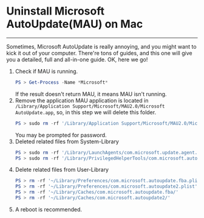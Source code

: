 # Uninstall Microsoft AutoUpdate(MAU) on Mac
***
Sometimes, Microsoft AutoUpdate is really annoying, and you might want to kick it out of your computer. There're tons of guides, and this one will give you a detailed, full and all-in-one guide. OK, here we go!  
1. Check if MAU is running.  
   ```powershell
   PS > Get-Process -Name *Microsoft*
   ```
   If the result doesn't return MAU, it means MAU isn't running.
2. Remove the application
   MAU application is located in `/Library/Application Support/Microsoft/MAU2.0/Microsoft AutoUpdate.app`, so, in this step we will delete this folder.
   ```powershell
   PS > sudo rm -rf '/Library/Application Support/Microsoft/MAU2.0/Microsoft AutoUpdate.app'
   ```
   You may be prompted for password.
3. Deleted related files from System-Library  
   ```powershell
   PS > sudo rm -rf '/Library/LaunchAgents/com.microsoft.update.agent.plist'
   PS > sudo rm -rf '/Library/PrivilegedHelperTools/com.microsoft.autoupdate.helper'
4. Delete related files from User-Library  
   ```powershell
   PS > rm -rf '~/Library/Preferences/com.microsoft.autoupdate.fba.plist'
   PS > rm -rf '~/Library/Preferences/com.microsoft.autoupdate2.plist'
   PS > rm -rf '~/Library/Caches/com.microsoft.autoupdate.fba/'
   PS > rm -rf '~/Library/Caches/com.microsoft.autoupdate2/'
5. A reboot is recommended.
